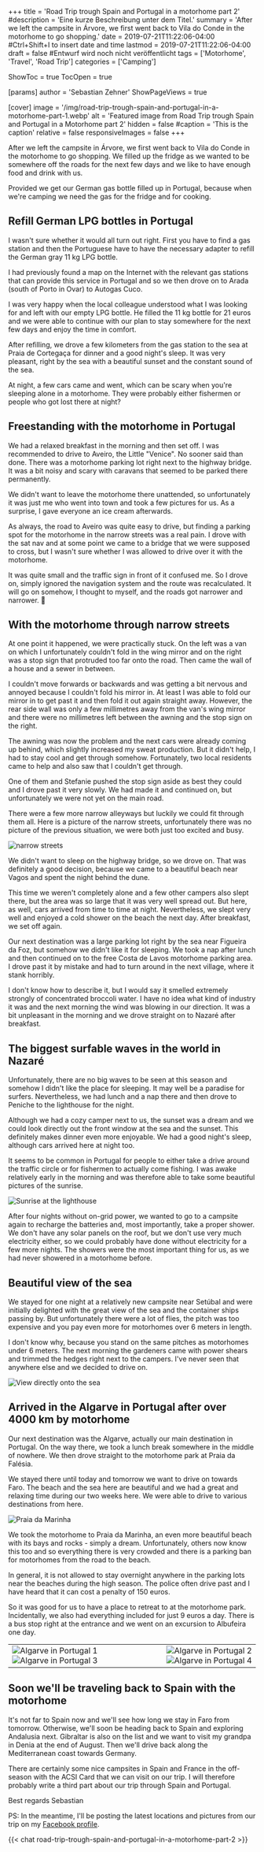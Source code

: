 +++
title = 'Road Trip trough Spain and Portugal in a motorhome part 2'
#description = 'Eine kurze Beschreibung unter dem Titel.'
summary = 'After we left the campsite in Árvore, we first went back to Vila do Conde in the motorhome to go shopping.'
date = 2019-07-21T11:22:06-04:00 #Ctrl+Shift+I to insert date and time
lastmod = 2019-07-21T11:22:06-04:00
draft = false #Entwurf wird noch nicht veröffentlicht
tags = ['Motorhome', 'Travel', 'Road Trip']
categories = ['Camping']

ShowToc = true
TocOpen = true

[params]
    author = 'Sebastian Zehner'
    ShowPageViews = true

[cover]
    image = '/img/road-trip-trough-spain-and-portugal-in-a-motorhome-part-1.webp'
    alt = 'Featured image from Road Trip trough Spain and Portugal in a Motorhome part 2'
    hidden = false
    #caption = 'This is the caption'
    relative = false
    responsiveImages = false
+++

After we left the campsite in Árvore, we first went back to Vila do Conde in the motorhome to go shopping. We filled up the fridge as we wanted to be somewhere off the roads for the next few days and we like to have enough food and drink with us.

Provided we get our German gas bottle filled up in Portugal, because when we're camping we need the gas for the fridge and for cooking.

## Refill German LPG bottles in Portugal

I wasn't sure whether it would all turn out right. First you have to find a gas station and then the Portuguese have to have the necessary adapter to refill the German gray 11 kg LPG bottle.

I had previously found a map on the Internet with the relevant gas stations that can provide this service in Portugal and so we then drove on to Arada (south of Porto in Ovar) to Autogas Cuco.

I was very happy when the local colleague understood what I was looking for and left with our empty LPG bottle. He filled the 11 kg bottle for 21 euros and we were able to continue with our plan to stay somewhere for the next few days and enjoy the time in comfort.

After refilling, we drove a few kilometers from the gas station to the sea at Praia de Cortegaça for dinner and a good night's sleep. It was very pleasant, right by the sea with a beautiful sunset and the constant sound of the sea.

At night, a few cars came and went, which can be scary when you're sleeping alone in a motorhome. They were probably either fishermen or people who got lost there at night?

## Freestanding with the motorhome in Portugal

We had a relaxed breakfast in the morning and then set off. I was recommended to drive to Aveiro, the Little "Venice". No sooner said than done. There was a motorhome parking lot right next to the highway bridge. It was a bit noisy and scary with caravans that seemed to be parked there permanently.

We didn't want to leave the motorhome there unattended, so unfortunately it was just me who went into town and took a few pictures for us. As a surprise, I gave everyone an ice cream afterwards.

As always, the road to Aveiro was quite easy to drive, but finding a parking spot for the motorhome in the narrow streets was a real pain. I drove with the sat nav and at some point we came to a bridge that we were supposed to cross, but I wasn't sure whether I was allowed to drive over it with the motorhome.

It was quite small and the traffic sign in front of it confused me. So I drove on, simply ignored the navigation system and the route was recalculated. It will go on somehow, I thought to myself, and the roads got narrower and narrower. :see_no_evil:

## With the motorhome through narrow streets

At one point it happened, we were practically stuck. On the left was a van on which I unfortunately couldn't fold in the wing mirror and on the right was a stop sign that protruded too far onto the road. Then came the wall of a house and a sewer in between.

I couldn't move forwards or backwards and was getting a bit nervous and annoyed because I couldn't fold his mirror in. At least I was able to fold our mirror in to get past it and then fold it out again straight away. However, the rear side wall was only a few millimetres away from the van's wing mirror and there were no millimetres left between the awning and the stop sign on the right.

The awning was now the problem and the next cars were already coming up behind, which slightly increased my sweat production. But it didn't help, I had to stay cool and get through somehow. Fortunately, two local residents came to help and also saw that I couldn't get through.

One of them and Stefanie pushed the stop sign aside as best they could and I drove past it very slowly. We had made it and continued on, but unfortunately we were not yet on the main road.

There were a few more narrow alleyways but luckily we could fit through them all. Here is a picture of the narrow streets, unfortunately there was no picture of the previous situation, we were both just too excited and busy.

![narrow streets](/img/galleries/road-trip-trough-spain-and-portugal-in-a-motorhome-part-2/road-trip-trough-spain-and-portugal-in-a-motorhome-part-2-1.webp)

We didn't want to sleep on the highway bridge, so we drove on. That was definitely a good decision, because we came to a beautiful beach near Vagos and spent the night behind the dune.

This time we weren't completely alone and a few other campers also slept there, but the area was so large that it was very well spread out. But here, as well, cars arrived from time to time at night. Nevertheless, we slept very well and enjoyed a cold shower on the beach the next day. After breakfast, we set off again.

Our next destination was a large parking lot right by the sea near Figueira da Foz, but somehow we didn't like it for sleeping. We took a nap after lunch and then continued on to the free Costa de Lavos motorhome parking area. I drove past it by mistake and had to turn around in the next village, where it stank horribly.

I don't know how to describe it, but I would say it smelled extremely strongly of concentrated broccoli water. I have no idea what kind of industry it was and the next morning the wind was blowing in our direction. It was a bit unpleasant in the morning and we drove straight on to Nazaré after breakfast.

## The biggest surfable waves in the world in Nazaré

Unfortunately, there are no big waves to be seen at this season and somehow I didn't like the place for sleeping. It may well be a paradise for surfers. Nevertheless, we had lunch and a nap there and then drove to Peniche to the lighthouse for the night.

Although we had a cozy camper next to us, the sunset was a dream and we could look directly out the front window at the sea and the sunset. This definitely makes dinner even more enjoyable. We had a good night's sleep, although cars arrived here at night too.

It seems to be common in Portugal for people to either take a drive around the traffic circle or for fishermen to actually come fishing. I was awake relatively early in the morning and was therefore able to take some beautiful pictures of the sunrise.

![Sunrise at the lighthouse](/img/galleries/road-trip-trough-spain-and-portugal-in-a-motorhome-part-2/road-trip-trough-spain-and-portugal-in-a-motorhome-part-2-2.webp)

After four nights without on-grid power, we wanted to go to a campsite again to recharge the batteries and, most importantly, take a proper shower. We don't have any solar panels on the roof, but we don't use very much electricity either, so we could probably have done without electricity for a few more nights. The showers were the most important thing for us, as we had never showered in a motorhome before.

## Beautiful view of the sea

We stayed for one night at a relatively new campsite near Setúbal and were initially delighted with the great view of the sea and the container ships passing by. But unfortunately there were a lot of flies, the pitch was too expensive and you pay even more for motorhomes over 6 meters in length.

I don't know why, because you stand on the same pitches as motorhomes under 6 meters. The next morning the gardeners came with power shears and trimmed the hedges right next to the campers. I've never seen that anywhere else and we decided to drive on.

![View directly onto the sea](/img/galleries/road-trip-trough-spain-and-portugal-in-a-motorhome-part-2/road-trip-trough-spain-and-portugal-in-a-motorhome-part-2-3.webp)

## Arrived in the Algarve in Portugal after over 4000 km by motorhome

Our next destination was the Algarve, actually our main destination in Portugal. On the way there, we took a lunch break somewhere in the middle of nowhere. We then drove straight to the motorhome park at Praia da Falésia.

We stayed there until today and tomorrow we want to drive on towards Faro. The beach and the sea here are beautiful and we had a great and relaxing time during our two weeks here. We were able to drive to various destinations from here.

![Praia da Marinha](/img/galleries/road-trip-trough-spain-and-portugal-in-a-motorhome-part-2/road-trip-trough-spain-and-portugal-in-a-motorhome-part-2-4.webp)

We took the motorhome to Praia da Marinha, an even more beautiful beach with its bays and rocks - simply a dream. Unfortunately, others now know this too and so everything there is very crowded and there is a parking ban for motorhomes from the road to the beach.

In general, it is not allowed to stay overnight anywhere in the parking lots near the beaches during the high season. The police often drive past and I have heard that it can cost a penalty of 150 euros.

So it was good for us to have a place to retreat to at the motorhome park. Incidentally, we also had everything included for just 9 euros a day. There is a bus stop right at the entrance and we went on an excursion to Albufeira one day.

|             |              |
|-------------|-------------:|
|![Algarve in Portugal 1](/img/galleries/road-trip-trough-spain-and-portugal-in-a-motorhome-part-2/road-trip-trough-spain-and-portugal-in-a-motorhome-part-2-6.webp)![Algarve in Portugal 3](/img/galleries/road-trip-trough-spain-and-portugal-in-a-motorhome-part-2/road-trip-trough-spain-and-portugal-in-a-motorhome-part-2-8.webp)|![Algarve in Portugal 2](/img/galleries/road-trip-trough-spain-and-portugal-in-a-motorhome-part-2/road-trip-trough-spain-and-portugal-in-a-motorhome-part-2-5.webp)![Algarve in Portugal 4](/img/galleries/road-trip-trough-spain-and-portugal-in-a-motorhome-part-2/road-trip-trough-spain-and-portugal-in-a-motorhome-part-2-7.webp)|

## Soon we'll be traveling back to Spain with the motorhome

It's not far to Spain now and we'll see how long we stay in Faro from tomorrow. Otherwise, we'll soon be heading back to Spain and exploring Andalusia next. Gibraltar is also on the list and we want to visit my grandpa in Denia at the end of August. Then we'll drive back along the Mediterranean coast towards Germany.

There are certainly some nice campsites in Spain and France in the off-season with the ACSI Card that we can visit on our trip. I will therefore probably write a third part about our trip through Spain and Portugal.

Best regards
Sebastian

PS: In the meantime, I'll be posting the latest locations and pictures from our trip on my [Facebook profile](https://www.facebook.com/sebastianzehner83).

{{< chat road-trip-trough-spain-and-portugal-in-a-motorhome-part-2 >}}

